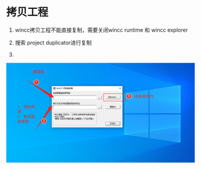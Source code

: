 # 拷贝工程

1. wincc拷贝工程不能直接复制，需要关闭wincc runtime 和 wincc explorer

2. 搜索 project duplicator进行复制
3. 

![image-20220513165545797](Imag/image-20220513165545797.png)



